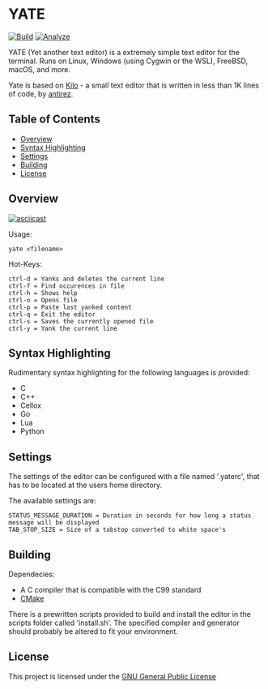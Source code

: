 # YATE

[![Build](https://github.com/FrederikTobner/YATE/actions/workflows/build.yml/badge.svg)](https://github.com/FrederikTobner/YATE/actions/workflows/build.yml)
[![Analyze](https://github.com/FrederikTobner/YATE/actions/workflows/codeql.yml/badge.svg)](https://github.com/FrederikTobner/YATE/actions/workflows/codeql.yml)

YATE (Yet another text editor) is a extremely simple text editor for the terminal.
Runs on Linux, Windows (using Cygwin or the WSL), FreeBSD, macOS, and more.

Yate is based on [Kilo](https://github.com/antirez/kilo) - a small text editor that is written in less than 1K lines of code, by [antirez](https://github.com/antirez).

## Table of Contents

* [Overview](#overview)
* [Syntax Highlighting](#syntax-highlighting)
* [Settings](#settings)
* [Building](#building)
* [License](#license)

## Overview

[![asciicast](https://asciinema.org/a/546304.svg)](https://asciinema.org/a/546304)

Usage:

    yate <filename>

Hot-Keys:

    ctrl-d = Yanks and deletes the current line
    ctrl-f = Find occurences in file
    ctrl-h = Shows help
    ctrl-o = Opens file
    ctrl-p = Paste last yanked content
    ctrl-q = Exit the editor
    ctrl-s = Saves the currently opened file
    ctrl-y = Yank the current line

## Syntax Highlighting

Rudimentary syntax highlighting for the following languages is provided:

* C
* C++
* Cellox
* Go
* Lua
* Python

## Settings

The settings of the editor can be configured with a file named '.yaterc', that has to be located at the users home directory.

The available settings are:

    STATUS_MESSAGE_DURATION = Duration in seconds for how long a status message will be displayed
    TAB_STOP_SIZE = Size of a tabstop converted to white space's

## Building

Dependecies:

* A C compiler that is compatible with the C99 standard
* [CMake](https://cmake.org/)

There is a prewritten scripts provided to build and install the editor in the scripts folder called 'install.sh'. The specified compiler and generator should probably be altered to fit your environment.

## License

This project is licensed under the [GNU General Public License](LICENSE)